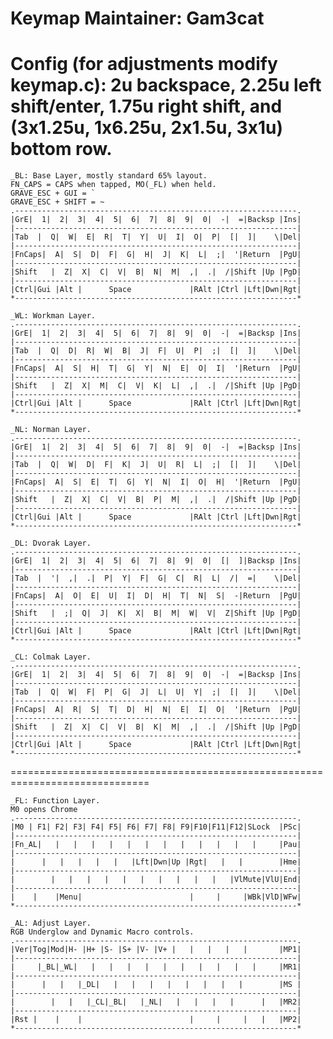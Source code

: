 Keymap Maintainer: Gam3cat
==============================================================================
Config (for adjustments modify keymap.c): 
    2u backspace, 2.25u left shift/enter, 1.75u right shift, 
    and (3x1.25u, 1x6.25u, 2x1.5u, 3x1u) bottom row.
==============================================================================
    _BL: Base Layer, mostly standard 65% layout.
    FN_CAPS = CAPS when tapped, MO(_FL) when held.
    GRAVE_ESC + GUI = `
    GRAVE_ESC + SHIFT = ~
    .---------------------------------------------------------------.
    |GrE|  1|  2|  3|  4|  5|  6|  7|  8|  9|  0|  -|  =|Backsp |Ins|
    |---------------------------------------------------------------|
    |Tab  |  Q|  W|  E|  R|  T|  Y|  U|  I|  O|  P|  [|  ]|    \|Del|
    |---------------------------------------------------------------|
    |FnCaps|  A|  S|  D|  F|  G|  H|  J|  K|  L|  ;|  '|Return  |PgU|
    |---------------------------------------------------------------|
    |Shift   |  Z|  X|  C|  V|  B|  N|  M|  ,|  .|  /|Shift |Up |PgD|
    |---------------------------------------------------------------|
    |Ctrl|Gui |Alt |      Space             |RAlt |Ctrl |Lft|Dwn|Rgt|
    *---------------------------------------------------------------*
    
    _WL: Workman Layer.
    .---------------------------------------------------------------.
    |GrE|  1|  2|  3|  4|  5|  6|  7|  8|  9|  0|  -|  =|Backsp |Ins|
    |---------------------------------------------------------------|
    |Tab  |  Q|  D|  R|  W|  B|  J|  F|  U|  P|  ;|  [|  ]|    \|Del|
    |---------------------------------------------------------------|
    |FnCaps|  A|  S|  H|  T|  G|  Y|  N|  E|  O|  I|  '|Return  |PgU|
    |---------------------------------------------------------------|
    |Shift   |  Z|  X|  M|  C|  V|  K|  L|  ,|  .|  /|Shift |Up |PgD|
    |---------------------------------------------------------------|
    |Ctrl|Gui |Alt |      Space             |RAlt |Ctrl |Lft|Dwn|Rgt|
    *---------------------------------------------------------------*
    
    _NL: Norman Layer.
    .---------------------------------------------------------------.
    |GrE|  1|  2|  3|  4|  5|  6|  7|  8|  9|  0|  -|  =|Backsp |Ins|
    |---------------------------------------------------------------|
    |Tab  |  Q|  W|  D|  F|  K|  J|  U|  R|  L|  ;|  [|  ]|    \|Del|
    |---------------------------------------------------------------|
    |FnCaps|  A|  S|  E|  T|  G|  Y|  N|  I|  O|  H|  '|Return  |PgU|
    |---------------------------------------------------------------|
    |Shift   |  Z|  X|  C|  V|  B|  P|  M|  ,|  .|  /|Shift |Up |PgD|
    |---------------------------------------------------------------|
    |Ctrl|Gui |Alt |      Space             |RAlt |Ctrl |Lft|Dwn|Rgt|
    *---------------------------------------------------------------*
    
    _DL: Dvorak Layer.
    .---------------------------------------------------------------.
    |GrE|  1|  2|  3|  4|  5|  6|  7|  8|  9|  0|  [|  ]|Backsp |Ins|
    |---------------------------------------------------------------|
    |Tab  |  '|  ,|  .|  P|  Y|  F|  G|  C|  R|  L|  /|  =|    \|Del|
    |---------------------------------------------------------------|
    |FnCaps|  A|  O|  E|  U|  I|  D|  H|  T|  N|  S|  -|Return  |PgU|
    |---------------------------------------------------------------|
    |Shift   |  ;|  Q|  J|  K|  X|  B|  M|  W|  V|  Z|Shift |Up |PgD|
    |---------------------------------------------------------------|
    |Ctrl|Gui |Alt |      Space             |RAlt |Ctrl |Lft|Dwn|Rgt|
    *---------------------------------------------------------------*
    
    _CL: Colmak Layer.
    .---------------------------------------------------------------.
    |GrE|  1|  2|  3|  4|  5|  6|  7|  8|  9|  0|  -|  =|Backsp |Ins|
    |---------------------------------------------------------------|
    |Tab  |  Q|  W|  F|  P|  G|  J|  L|  U|  Y|  ;|  [|  ]|    \|Del|
    |---------------------------------------------------------------|
    |FnCaps|  A|  R|  S|  T|  D|  H|  N|  E|  I|  O|  '|Return  |PgU|
    |---------------------------------------------------------------|
    |Shift   |  Z|  X|  C|  V|  B|  K|  M|  ,|  .|  /|Shift |Up |PgD|
    |---------------------------------------------------------------|
    |Ctrl|Gui |Alt |      Space             |RAlt |Ctrl |Lft|Dwn|Rgt|
    *---------------------------------------------------------------*
==============================================================================


    _FL: Function Layer.
    M0 opens Chrome
    .---------------------------------------------------------------.
    |M0 | F1| F2| F3| F4| F5| F6| F7| F8| F9|F10|F11|F12|SLock  |PSc|
    |---------------------------------------------------------------|
    |Fn_AL|   |   |   |   |   |   |   |   |   |   |   |   |     |Pau|
    |---------------------------------------------------------------|
    |      |   |   |   |   |   |Lft|Dwn|Up |Rgt|   |   |        |Hme|
    |---------------------------------------------------------------|
    |        |   |   |   |   |   |   |   |   |   |   |VlMute|VlU|End|
    |---------------------------------------------------------------|
    |    |    |Menu|                        |     |     |WBk|VlD|WFw|
    *---------------------------------------------------------------*
    
    _AL: Adjust Layer.
    RGB Underglow and Dynamic Macro controls.
    .---------------------------------------------------------------.
    |Ver|Tog|Mod|H- |H+ |S- |S+ |V- |V+ |   |   |   |   |       |MP1|
    |---------------------------------------------------------------|
    |     |_BL|_WL|   |   |   |   |   |   |   |   |   |   |     |MR1|
    |---------------------------------------------------------------|
    |      |   |   |_DL|   |   |   |   |   |   |   |   |        |MS |
    |---------------------------------------------------------------|
    |        |   |   |_CL|_BL|   |_NL|   |   |   |   |      |   |MR2|
    |---------------------------------------------------------------|
    |Rst |    |    |                        |     |     |   |   |MP2|
    *---------------------------------------------------------------*

